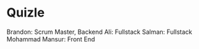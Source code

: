 # Quizle

Brandon: Scrum Master, Backend
Ali: Fullstack
Salman: Fullstack
Mohammad Mansur: Front End
